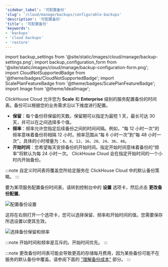 ```yaml
---
'sidebar_label': '可配置备份'
'slug': '/cloud/manage/backups/configurable-backups'
'description': '可配置备份'
'title': '可配置备份'
'keywords':
- 'backups'
- 'cloud backups'
- 'restore'
---
```


import backup_settings from '@site/static/images/cloud/manage/backup-settings.png';
import backup_configuration_form from '@site/static/images/cloud/manage/backup-configuration-form.png';
import CloudNotSupportedBadge from '@theme/badges/CloudNotSupportedBadge';
import ScalePlanFeatureBadge from '@theme/badges/ScalePlanFeatureBadge';
import Image from '@theme/IdealImage';

<ScalePlanFeatureBadge feature="Configurable Backups" linking_verb_are="True"/>

ClickHouse Cloud 允许您为 **Scale** 和 **Enterprise** 级别的服务配置备份的时间表。备份可以根据您的业务需求沿以下维度进行配置。

- **保留**：每个备份将保留的天数。保留期可以指定为最短 1 天，最长可达 30 天，并可以在之间选择多个值。
- **频率**：频率允许您指定后续备份之间的时间间隔。例如，“每 12 小时一次”的频率意味着备份将相隔 12 小时。频率范围从“每 6 小时一次”到“每 48 小时一次”，具体的小时增量为：`6`、`8`、`12`、`16`、`20`、`24`、`36`、`48`。
- **开始时间**：您希望每天安排备份的开始时间。指定开始时间意味着备份的“频率”将默认为每 24 小时一次。 ClickHouse Cloud 会在指定开始时间的一个小时内开始备份。

:::note
自定义时间表将覆盖您所给定服务在 ClickHouse Cloud 中的默认备份策略。
:::

要为某项服务配置备份时间表，请转到控制台中的 **设置** 选项卡，然后点击 **更改备份配置**。

<Image img={backup_settings} size="lg" alt="配置备份设置" border/>

这将在右侧打开一个选项卡，您可以选择保留、频率和开始时间的值。您需要保存所选设置以使其生效。

<Image img={backup_configuration_form} size="lg" alt="选择备份保留和频率" border/>

:::note
开始时间和频率是互斥的。开始时间优先。
:::

:::note
更改备份时间表可能会导致更高的存储每月费用，因为某些备份可能不在服务的默认备份中覆盖。请参阅下面的 ["理解备份成本"](./overview.md/#understanding-backup-cost) 部分。
:::
